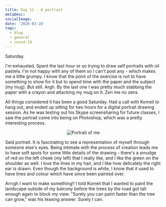 ```yaml
---
title: Day 11 - A portrait
metaDesc: 
socialImage: 
date: '2020-03-28'
tags:
  - blog
  - general
  - covid-19
---
```


Saturday.

I'm exhausted. Spent the last hour or so trying to draw self portraits with oil pastels. I'm not happy with any of them so I can't post any - which makes me a little grumpy. I know that the point of the exercise is not to have something to show for it but to spend time with the paper and the subject (my mug). But still. Argh. By the last one I was pretty much stabbing the paper with a crayon and attacking my mug on it. Zen me no zens. 

All things considered it has been a good Saturday. Had a call with Komeil to hang out, and ended up sitting for two hours for a digital portrait drawing session. As he was testing out his Skype screensharing for future classes, I saw the portrait come into being on Photoshop, which was a pretty interesting process. 

<div style="text-align: center;">

![Portrait of me](/images/portrait.jpg)

</div>

Said portrait. It is fascinating to see a representation of myself through someone else's eyes. Being intimate with the process of creation leads me to have soft spots for some little details of the drawing - there's a smudge of red on the left cheek (my left) that I really like, and I like the green on the shoulder as well. I love the lines in my hair, and I like how delicately the right ear is drawn. Even though the background is white, I know that it used to have lines and colour which have since been painted over. 

Arrrgh I want to make something!! I told Komeil that I wanted to paint the landscape outside of my balcony before the trees by the road got tall enough again to block my view. "Surely you can paint faster than the tree can grow," was his teasing answer. Surely I can. 